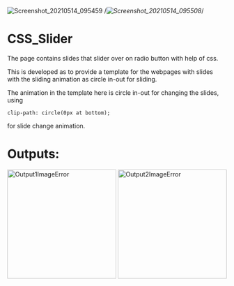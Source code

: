 ![Screenshot_20210514_095459](https://user-images.githubusercontent.com/58340159/118222140-a91bc780-b49c-11eb-9ec2-1657d00cf4aa.png)
/*![Screenshot_20210514_095508](https://user-images.githubusercontent.com/58340159/118222142-a9b45e00-b49c-11eb-869f-971dd0266de8.png)*/
# CSS_Slider
The page contains slides that slider over on radio button with help of css.

This is developed as to provide a template for the webpages with slides with the sliding animation
as circle in-out for sliding.

The animation in the template here is circle in-out for changing the slides,
using
<pre><code>clip-path: circle(0px at bottom);</code></pre>
for slide change animation.

# Outputs:
<img src="https://user-images.githubusercontent.com/58340159/118222140-a91bc780-b49c-11eb-9ec2-1657d00cf4aa.png" height="250px" width="auto" alt="Output1ImageError">
<img src="https://user-images.githubusercontent.com/58340159/118222142-a9b45e00-b49c-11eb-869f-971dd0266de8.png" height="250px" width="auto" alt="Output2ImageError">
